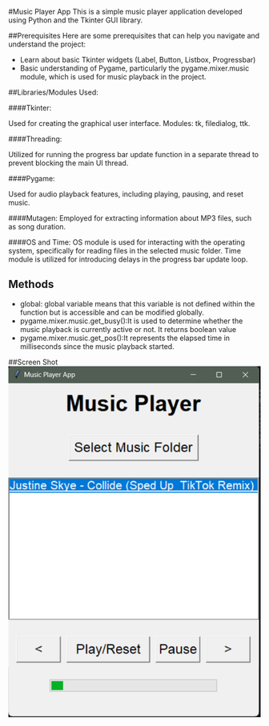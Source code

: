 #Music Player App
This is a simple music player application developed using Python and the Tkinter GUI library.

##Prerequisites
Here are some prerequisites that can help you navigate and understand the project:

- Learn about basic Tkinter widgets (Label, Button, Listbox, Progressbar)
- Basic understanding of Pygame, particularly the pygame.mixer.music module, which is used for music playback in the project.

##Libraries/Modules Used:

####Tkinter:

Used for creating the graphical user interface.
Modules: tk, filedialog, ttk.

####Threading:

Utilized for running the progress bar update function in a separate thread to prevent blocking the main UI thread.

####Pygame:

Used for audio playback features, including playing, pausing, and reset music.

####Mutagen:
Employed for extracting information about MP3 files, such as song duration.

####OS and Time:
OS module is used for interacting with the operating system, specifically for reading files in the selected music folder.
Time module is utilized for introducing delays in the progress bar update loop.

## Methods

- global: global variable means that this variable is not defined within the function but is accessible and can be modified globally.
- pygame.mixer.music.get_busy():It is used to determine whether the music playback is currently active or not. It returns boolean value
- pygame.mixer.music.get_pos():It represents the elapsed time in milliseconds since the music playback started.

##Screen Shot
![alt text](./p2.png)
